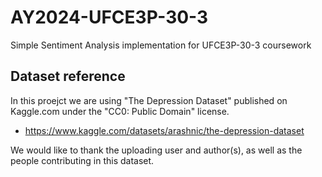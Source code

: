 # AY2024-UFCE3P-30-3
Simple Sentiment Analysis implementation for UFCE3P-30-3 coursework

## Dataset reference
In this proejct we are using "The Depression Dataset" published on Kaggle.com under the "CC0: Public Domain" license.
- https://www.kaggle.com/datasets/arashnic/the-depression-dataset

We would like to thank the uploading user and author(s), as well as the people contributing in this dataset.